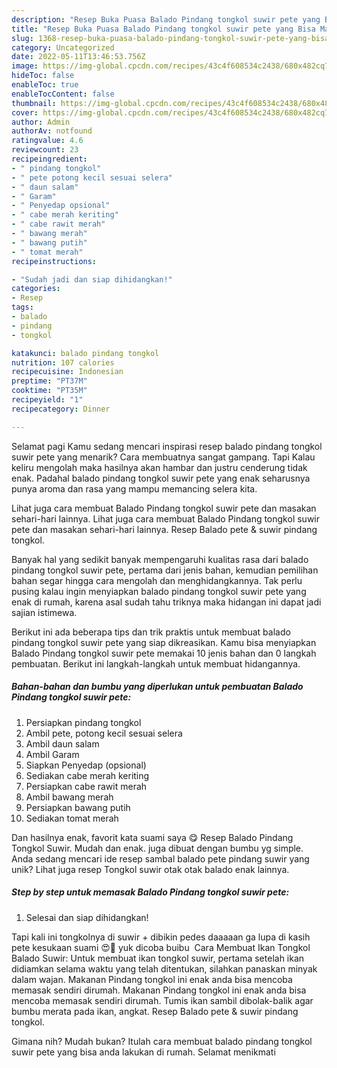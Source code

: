 ```yaml
---
description: "Resep Buka Puasa Balado Pindang tongkol suwir pete yang Bisa Manjain Lidah"
title: "Resep Buka Puasa Balado Pindang tongkol suwir pete yang Bisa Manjain Lidah"
slug: 1368-resep-buka-puasa-balado-pindang-tongkol-suwir-pete-yang-bisa-manjain-lidah
category: Uncategorized
date: 2022-05-11T13:46:53.756Z
image: https://img-global.cpcdn.com/recipes/43c4f608534c2438/680x482cq70/balado-pindang-tongkol-suwir-pete-foto-resep-utama.jpg
hideToc: false
enableToc: true
enableTocContent: false
thumbnail: https://img-global.cpcdn.com/recipes/43c4f608534c2438/680x482cq70/balado-pindang-tongkol-suwir-pete-foto-resep-utama.jpg
cover: https://img-global.cpcdn.com/recipes/43c4f608534c2438/680x482cq70/balado-pindang-tongkol-suwir-pete-foto-resep-utama.jpg
author: Admin
authorAv: notfound
ratingvalue: 4.6
reviewcount: 23
recipeingredient:
- " pindang tongkol"
- " pete potong kecil sesuai selera"
- " daun salam"
- " Garam"
- " Penyedap opsional"
- " cabe merah keriting"
- " cabe rawit merah"
- " bawang merah"
- " bawang putih"
- " tomat merah"
recipeinstructions:

- "Sudah jadi dan siap dihidangkan!"
categories:
- Resep
tags:
- balado
- pindang
- tongkol

katakunci: balado pindang tongkol 
nutrition: 107 calories
recipecuisine: Indonesian
preptime: "PT37M"
cooktime: "PT35M"
recipeyield: "1"
recipecategory: Dinner

---
```



Selamat pagi Kamu sedang mencari inspirasi resep balado pindang tongkol suwir pete yang menarik? Cara membuatnya sangat gampang. Tapi Kalau keliru mengolah maka hasilnya akan hambar dan justru cenderung tidak enak. Padahal balado pindang tongkol suwir pete yang enak seharusnya punya aroma dan rasa yang mampu memancing selera kita.


Lihat juga cara membuat Balado Pindang tongkol suwir pete dan masakan sehari-hari lainnya. Lihat juga cara membuat Balado Pindang tongkol suwir pete dan masakan sehari-hari lainnya. Resep Balado pete &amp; suwir pindang tongkol.

Banyak hal yang sedikit banyak mempengaruhi kualitas rasa dari balado pindang tongkol suwir pete, pertama dari jenis bahan, kemudian pemilihan bahan segar hingga cara mengolah dan menghidangkannya. Tak perlu pusing kalau ingin menyiapkan balado pindang tongkol suwir pete yang enak di rumah, karena asal sudah tahu triknya maka hidangan ini dapat jadi sajian istimewa.


Berikut ini ada beberapa tips dan trik praktis untuk membuat balado pindang tongkol suwir pete yang siap dikreasikan. Kamu bisa menyiapkan Balado Pindang tongkol suwir pete memakai 10 jenis bahan dan 0 langkah pembuatan. Berikut ini langkah-langkah untuk membuat hidangannya.

<!--inarticleads1-->

##### Bahan-bahan dan bumbu yang diperlukan untuk pembuatan Balado Pindang tongkol suwir pete:

1. Persiapkan  pindang tongkol
1. Ambil  pete, potong kecil sesuai selera
1. Ambil  daun salam
1. Ambil  Garam
1. Siapkan  Penyedap (opsional)
1. Sediakan  cabe merah keriting
1. Persiapkan  cabe rawit merah
1. Ambil  bawang merah
1. Persiapkan  bawang putih
1. Sediakan  tomat merah


Dan hasilnya enak, favorit kata suami saya 😋 Resep Balado Pindang Tongkol Suwir. Mudah dan enak. juga dibuat dengan bumbu yg simple. Anda sedang mencari ide resep sambal balado pete pindang suwir yang unik? Lihat juga resep Tongkol suwir otak otak balado enak lainnya. 

<!--inarticleads2-->

##### Step by step untuk memasak Balado Pindang tongkol suwir pete:


1. Selesai dan siap dihidangkan!

Tapi kali ini tongkolnya di suwir + dibikin pedes daaaaan ga lupa di kasih pete kesukaan suami 😍🤤 yuk dicoba buibu ️ Cara Membuat Ikan Tongkol Balado Suwir: Untuk membuat ikan tongkol suwir, pertama setelah ikan didiamkan selama waktu yang telah ditentukan, silahkan panaskan minyak dalam wajan. Makanan Pindang tongkol ini enak anda bisa mencoba memasak sendiri dirumah. Makanan Pindang tongkol ini enak anda bisa mencoba memasak sendiri dirumah. Tumis ikan sambil dibolak-balik agar bumbu merata pada ikan, angkat. Resep Balado pete &amp; suwir pindang tongkol. 

Gimana nih? Mudah bukan? Itulah cara membuat balado pindang tongkol suwir pete yang bisa anda lakukan di rumah. Selamat menikmati

